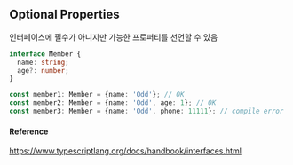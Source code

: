 ## Optional Properties

인터페이스에 필수가 아니지만 가능한 프로퍼티를 선언할 수 있음

```ts
interface Member {
  name: string;
  age?: number;
}
```

```ts
const member1: Member = {name: 'Odd'}; // OK
const member2: Member = {name: 'Odd', age: 1}; // OK
const member3: Member = {name: 'Odd', phone: 11111}; // compile error
```

#### Reference

https://www.typescriptlang.org/docs/handbook/interfaces.html
